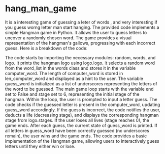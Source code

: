 # hang_man_game
It is a interesting game of guessing a leter of words , and very interesting if you guess worng letter man start hanging. 
The provided code implements a simple Hangman game in Python. It allows the user to guess letters to uncover a randomly chosen word. The game provides a visual representation of the hangman's gallows, progressing with each incorrect guess. Here is a breakdown of the code:

The code starts by importing the necessary modules: random, words, and logo.
It prints the hangman logo using logo.logo.
It selects a random word from the word_list in the words class and stores it in the variable computer_word.
The length of computer_word is stored in len_computer_word and displayed as a hint to the user.
The variable guess_word is initialized as a list of underscores representing the letters of the word to be guessed.
The main game loop starts with the variable end set to False and stage set to 6, representing the initial stage of the hangman.
Within the loop, the user is prompted to input a letter guess.
The code checks if the guessed letter is present in the computer_word, updating guess_word accordingly.
If the guess is incorrect, the code notifies the user, deducts a life (decreasing stage), and displays the corresponding hangman stage from logo.stages. If the user loses all lives (stage reaches 0), the game ends.
After each guess, the current state of guess_word is printed.
If all letters in guess_word have been correctly guessed (no underscores remain), the user wins and the game ends.
The code provides a basic implementation of the Hangman game, allowing users to interactively guess letters until they either win or lose.
